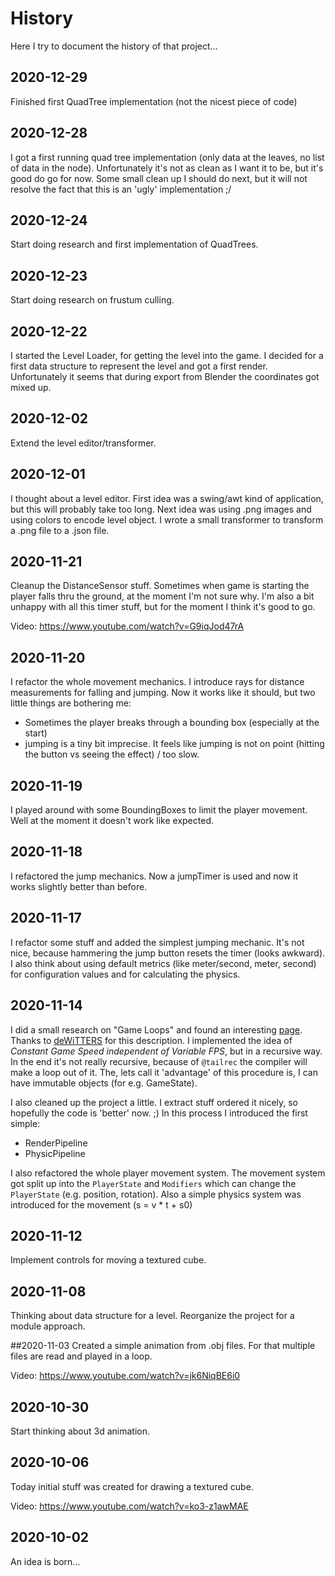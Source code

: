 # History

Here I try to document the history of that project...

## 2020-12-29
Finished first QuadTree implementation (not the nicest piece of code)

## 2020-12-28
I got a first running quad tree implementation (only data at the leaves, no list of data in the node).
Unfortunately it's not as clean as I want it to be, but it's good do go for now.
Some small clean up I should do next, but it will not resolve the fact that this is an 'ugly' implementation ;/

## 2020-12-24
Start doing research and first implementation of QuadTrees.

## 2020-12-23
Start doing research on frustum culling.

## 2020-12-22
I started the Level Loader, for getting the level into the game.
I decided for a first data structure to represent the level and got a first render.
Unfortunately it seems that during export from Blender the coordinates got mixed up.

## 2020-12-02
Extend the level editor/transformer.

## 2020-12-01
I thought about a level editor. 
First idea was a swing/awt kind of application, but this will probably take too long.
Next idea was using .png images and using colors to encode level object.
I wrote a small transformer to transform a .png file to a .json file.

## 2020-11-21
Cleanup the DistanceSensor stuff.
Sometimes when game is starting the player falls thru the ground, at the moment I'm not sure why.
I'm also a bit unhappy with all this timer stuff, but for the moment I think it's good to go.

Video: https://www.youtube.com/watch?v=G9iqJod47rA

## 2020-11-20
I refactor the whole movement mechanics.
I introduce rays for distance measurements for falling and jumping.
Now it works like it should, but two little things are bothering me:
* Sometimes the player breaks through a bounding box (especially at the start)
* jumping is a tiny bit imprecise.
It feels like jumping is not on point (hitting the button vs seeing the effect) / too slow.

## 2020-11-19
I played around with some BoundingBoxes to limit the player movement.
Well at the moment it doesn't work like expected.

## 2020-11-18
I refactored the jump mechanics.
Now a jumpTimer is used and now it works slightly better than before.

## 2020-11-17
I refactor some stuff and added the simplest jumping mechanic.
It's not nice, because hammering the jump button resets the timer (looks awkward).
I also think about using default metrics (like meter/second, meter, second) for configuration values and for calculating the physics.

## 2020-11-14
I did a small research on "Game Loops" and found an interesting [page][game-loop].
Thanks to [deWiTTERS][game-loop-twitter] for this description.
I implemented the idea of _Constant Game Speed independent of Variable FPS_, but in a recursive way.
In the end it's not really recursive, because of `@tailrec` the compiler will make a loop out of it.
The, lets call it 'advantage' of this procedure is, I can have immutable objects (for e.g. GameState).

I also cleaned up the project a little.
I extract stuff ordered it nicely, so hopefully the code is 'better' now. ;)
In this process I introduced the first simple:
* RenderPipeline
* PhysicPipeline

I also refactored the whole player movement system. 
The movement system got split up into the `PlayerState` and `Modifiers` which can change the `PlayerState` (e.g. position, rotation).
Also a simple physics system was introduced for the movement (s = v * t + s0)


## 2020-11-12
Implement controls for moving a textured cube.

## 2020-11-08
Thinking about data structure for a level.
Reorganize the project for a module approach.

##2020-11-03
Created a simple animation from .obj files.
For that multiple files are read and played in a loop.

Video: https://www.youtube.com/watch?v=jk6NiqBE6i0

## 2020-10-30
Start thinking about 3d animation.

## 2020-10-06
Today initial stuff was created for drawing a textured cube.

Video: https://www.youtube.com/watch?v=ko3-z1awMAE

## 2020-10-02
An idea is born...

[comment]: <> (collection of links sorted alphabetically ascending)
[game-loop]: https://dewitters.com/dewitters-gameloop/
[game-loop-twitter]: https://twitter.com/_deWiTTERS_

